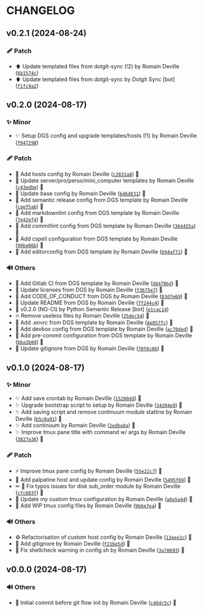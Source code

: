 <!-- markdownlint-disable-file -->
# CHANGELOG

## v0.2.1 (2024-08-24)

### 🩹 Patch

  * ⬆️ Update templated files from dotgit-sync (!2) by Romain Deville ([`6b1574c`](https://framagit.org/rdeville-private/dotfiles/tmux-data/-/commit/6b1574cebdaa58f15ba2ed946926e137faca83e9))
  * ⬆️ Update templated files from dotgit-sync by Dotgit Sync [bot] ([`f1fc9a2`](https://framagit.org/rdeville-private/dotfiles/tmux-data/-/commit/f1fc9a2c54e12ae8a3921c87d9f6fb39caa633ff))

## v0.2.0 (2024-08-17)

### ✨ Minor

  * ✨ Setup DGS config and upgrade templates/hosts (!1) by Romain Deville ([`f947298`](https://framagit.org/rdeville-private/dotfiles/tmux-data/-/commit/f947298391b73f074857e0ff46a3dd83a4bef711))

### 🩹 Patch

  * 🔧 Add hosts config by Romain Deville ([`c2831a8`](https://framagit.org/rdeville-private/dotfiles/tmux-data/-/commit/c2831a828f8bb444b120569b5b1bf0886359c7ad)) 🔏
  * 🔧 Update server/pro/perso/mini_computer templates by Romain Deville ([`c43edbe`](https://framagit.org/rdeville-private/dotfiles/tmux-data/-/commit/c43edbe38ac140bf3a6cf46e16543924d9701a5e)) 🔏
  * 🔧 Update base config by Romain Deville ([`bd6d831`](https://framagit.org/rdeville-private/dotfiles/tmux-data/-/commit/bd6d831b5f893fbf16df1dc9cf200bbc2b3ab73a)) 🔏
  * 🔧 Add semantic release config from DGS template by Romain Deville ([`caef5ab`](https://framagit.org/rdeville-private/dotfiles/tmux-data/-/commit/caef5ab6cff38782bbdadb1eb8e0aa3f60efa9c7)) 🔏
  * 🔧 Add markdownlint config from DGS template by Romain Deville ([`7e42ef4`](https://framagit.org/rdeville-private/dotfiles/tmux-data/-/commit/7e42ef40b3298486f72c0d0a2c3660730694a89d)) 🔏
  * 🔧 Add commitlint config from DGS template by Romain Deville ([`364455a`](https://framagit.org/rdeville-private/dotfiles/tmux-data/-/commit/364455a8a987739347feecb8d13cbb175176586a)) 🔏
  * 🔧 Add cspell configuration from DGS template by Romain Deville ([`99be06b`](https://framagit.org/rdeville-private/dotfiles/tmux-data/-/commit/99be06bd9a1c9cdf3a1f38b82916608c232e4288)) 🔏
  * 🔧 Add editorconfig from DGS template by Romain Deville ([`b94af71`](https://framagit.org/rdeville-private/dotfiles/tmux-data/-/commit/b94af71073e14af1206f5462acf49657805acf2e)) 🔏

### 🔊 Others

  * 👷 Add Gitlab CI from DGS template by Romain Deville ([`d8470bd`](https://framagit.org/rdeville-private/dotfiles/tmux-data/-/commit/d8470bddc6645e2ee2d91bd87ad45fb41ca28475)) 🔏
  * 📄 Update licenses from DGS by Romain Deville ([`f3675e7`](https://framagit.org/rdeville-private/dotfiles/tmux-data/-/commit/f3675e7462d8623f7abf538d0d02d779662d0201)) 🔏
  * 📝 Add CODE_OF_CONDUCT from DGS by Romain Deville ([`83d7e69`](https://framagit.org/rdeville-private/dotfiles/tmux-data/-/commit/83d7e69ec4a5e679060b74d74bd2cd490278f7ab)) 🔏
  * 📝 Update README from DGS by Romain Deville ([`7f244c4`](https://framagit.org/rdeville-private/dotfiles/tmux-data/-/commit/7f244c441318884a3d670dc62442058214c9fa08)) 🔏
  * 🔖 v0.2.0 (NO-CI) by Python Semantic Release [bot] ([`e1cac14`](https://framagit.org/rdeville-private/dotfiles/tmux-data/-/commit/e1cac14c353b7573d8776a0bd6107965ea25dc29))
  * 🔥 Remove useless files by Romain Deville ([`25dec54`](https://framagit.org/rdeville-private/dotfiles/tmux-data/-/commit/25dec544568ebd52245406fec176fa9771ddf9f2)) 🔏
  * 🔨 Add .envrc from DGS template by Romain Deville ([`4e057fc`](https://framagit.org/rdeville-private/dotfiles/tmux-data/-/commit/4e057fc53e6d80f660461e01af97fd561a36ec33)) 🔏
  * 🔨 Add devbox config from DGS template by Romain Deville ([`ac70ded`](https://framagit.org/rdeville-private/dotfiles/tmux-data/-/commit/ac70ded09fb3efafe77c798100d52a5956f28b1a)) 🔏
  * 🔨 Add pre-commit configuration from DGS template by Romain Deville ([`bba3b84`](https://framagit.org/rdeville-private/dotfiles/tmux-data/-/commit/bba3b841dcfd15bcc1fff46974f61fdb3c20f240)) 🔏
  * 🙈 Update gitignore from DGS by Romain Deville ([`70f6c0b`](https://framagit.org/rdeville-private/dotfiles/tmux-data/-/commit/70f6c0b7f6d4163e2b2fd6e5e748be4ccc67cc87)) 🔏

## v0.1.0 (2024-08-17)

### ✨ Minor

  * ✨ Add save crontab by Romain Deville ([`15200dd`](https://framagit.org/rdeville-private/dotfiles/tmux-data/-/commit/15200dd42b2f0acaf0cfa7b1b2589d43467d67e2)) 🔏
  * ✨ Upgrade bootstrap script to setup by Romain Deville ([`34204e9`](https://framagit.org/rdeville-private/dotfiles/tmux-data/-/commit/34204e99b75085b7bdbd7e11e057e45812972b02)) 🔏
  * ✨ Add saving script and remove continuum module statline by Romain Deville ([`b5c0a91`](https://framagit.org/rdeville-private/dotfiles/tmux-data/-/commit/b5c0a9125c6ac9ee3112937c575521868f9b58ec)) 🔏
  * ✨ Add continuum by Romain Deville ([`2edba8a`](https://framagit.org/rdeville-private/dotfiles/tmux-data/-/commit/2edba8ae5eba36cb52c325f21e194ffc75123328)) 🔏
  * ✨ Improve tmux pane title with command w/ args by Romain Deville ([`3827a36`](https://framagit.org/rdeville-private/dotfiles/tmux-data/-/commit/3827a3661fcda95e1b2be7cbe55abd5f9795cd7e)) 🔏

### 🩹 Patch

  * ⚡️ Improve tmux pane config by Romain Deville ([`55e22c7`](https://framagit.org/rdeville-private/dotfiles/tmux-data/-/commit/55e22c70064546e308cb4074cd2a0f31ca48f3b7)) 🔏
  * 🔧 Add palpatine host and update config by Romain Deville ([`5495f69`](https://framagit.org/rdeville-private/dotfiles/tmux-data/-/commit/5495f691443262773d55e0ffe2d542d494ef4dd2)) 🔏
  * ✏ 🔧 Fix typos issues for disk sub_order module by Romain Deville ([`cfc683f`](https://framagit.org/rdeville-private/dotfiles/tmux-data/-/commit/cfc683fdf5015aa74e235c1dc8a1153a2ffd45f8)) 🔏
  * 🔧 Update my custom tmux configuration by Romain Deville ([`a0a5a44`](https://framagit.org/rdeville-private/dotfiles/tmux-data/-/commit/a0a5a449591adac1e1d33649b451ceadc30bc0c6)) 🔏
  * 🔧 Add WIP tmux config files by Romain Deville ([`9b6e7ea`](https://framagit.org/rdeville-private/dotfiles/tmux-data/-/commit/9b6e7ea48ffa604238c2bdc51b859d3486f76acf)) 🔏

### 🔊 Others

  * ♻️ Refactorisation of custom host config by Romain Deville ([`13eee1c`](https://framagit.org/rdeville-private/dotfiles/tmux-data/-/commit/13eee1c7b6abe8a1eaed1d46c08cf090c8d3c0ef)) 🔏
  * 🙈 Add gitignore by Romain Deville ([`f21be5d`](https://framagit.org/rdeville-private/dotfiles/tmux-data/-/commit/f21be5d53499d9fada3b6be253754e0d8621152d)) 🔏
  * 🚨 Fix shellcheck warning in config.sh by Romain Deville ([`3a70693`](https://framagit.org/rdeville-private/dotfiles/tmux-data/-/commit/3a7069320c3d3261becd9ca00d0e865f24252b6b)) 🔏

## v0.0.0 (2024-08-17)

### 🔊 Others

  * 🎉 Initial commit before git flow init by Romain Deville ([`c46dc5c`](https://framagit.org/rdeville-private/dotfiles/tmux-data/-/commit/c46dc5ce3f7397faef355b43d20cc51886e746b8)) 🔏
